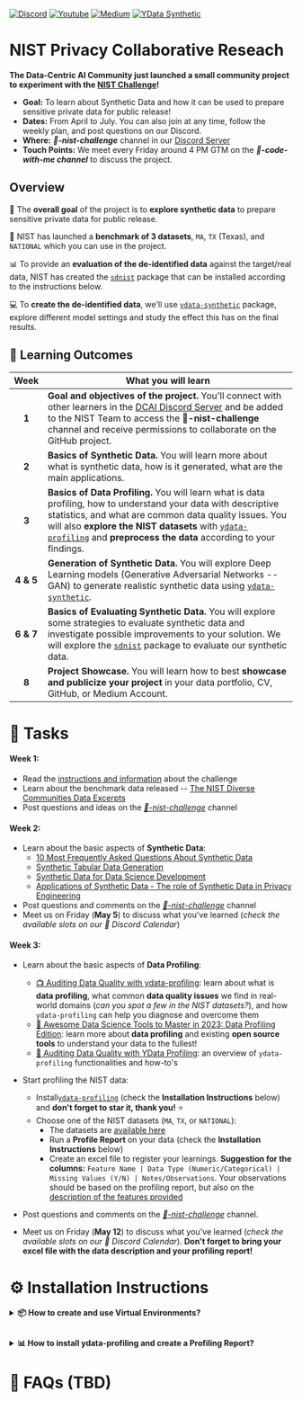 [![Discord](https://img.shields.io/badge/Discord-7289DA?style=for-the-badge&logo=discord&logoColor=white)](https://discord.gg/mw7xjJ7b7s)
[![Youtube](https://img.shields.io/badge/YouTube-FF0000?style=for-the-badge&logo=youtube&logoColor=white)](https://www.youtube.com/channel/UC4AFOG1a8b9r46G9w0CacUA)
[![Medium](https://img.shields.io/badge/Medium-12100E?style=for-the-badge&logo=medium&logoColor=white)](https://medium.com/data-centric-ai-community)
[![YData Synthetic](https://img.shields.io/badge/ydata%20synthetic-12100E?style=for-the-badge&logo=github&logoColor=white)](https://github.com/ydataai/ydata-synthetic)


# NIST Privacy Collaborative Reseach 

**The Data-Centric AI Community just launched a small community project to experiment with the [NIST Challenge](https://pages.nist.gov/privacy_collaborative_research_cycle/pages/participate.html)!**


- **Goal:** To learn about Synthetic Data and how it can be used to prepare sensitive private data for public release!
- **Dates:** From April to July. You can also join at any time, follow the weekly plan, and post questions on our Discord.
- **Where:** ***🤖-nist-challenge*** channel in our [Discord Server](https://discord.gg/46wAzZxpFy)
- **Touch Points:** We meet every Friday around 4 PM GTM on the ***🧠-code-with-me channel*** to discuss the project.

## Overview
🎯 The **overall goal** of the project is to **explore synthetic data** to prepare sensitive private data for public release. 

📀 NIST has launched a **benchmark of 3 datasets**, `MA`, `TX` (Texas), and `NATIONAL` which you can use in the project.

📊 To provide an **evaluation of the de-identified data** against the target/real data, NIST has created the [`sdnist`](https://github.com/usnistgov/SDNist) package that can be installed according to the instructions below.

💻 To **create the de-identified data**, we'll use [`ydata-synthetic`](https://github.com/ydataai/ydata-synthetic) package, explore different model settings and study the effect this has on the final results.

## 🧭 Learning Outcomes
| Week        | What you will learn           | 
| :-------------: |-------------| 
| **1**      |**Goal and objectives of the project.** You'll connect with other learners in the [DCAI Discord Server](https://discord.gg/46wAzZxpFy) and be added to the NIST Team to access the **🤖-nist-challenge** channel and receive permissions to collaborate on the GitHub project.|
| **2**  | **Basics of Synthetic Data.** You will learn more about what is synthetic data, how is it generated, what are the main applications.|
| **3** | **Basics of Data Profiling.** You will learn what is data profiling, how to understand your data with descriptive statistics, and what are common data quality issues. You will also **explore the NIST datasets** with [`ydata-profiling`](https://github.com/ydataai/ydata-profiling) and **preprocess the data** according to your findings.  |
| **4 & 5** | **Generation of Synthetic Data.** You will explore Deep Learning models (Generative Adversarial Networks -- GAN) to generate realistic synthetic data using [`ydata-synthetic`](https://github.com/ydataai/ydata-synthetic).|
| **6 & 7** | **Basics of Evaluating Synthetic Data.** You will explore some strategies to evaluate synthetic data and investigate possible improvements to your solution. We will explore the [`sdnist`](https://github.com/usnistgov/SDNist) package to evaluate our synthetic data.|
| **8** | **Project Showcase.** You will learn how to best **showcase and publicize your project** in your data portfolio, CV, GitHub, or Medium Account.| 


# 🔨 Tasks

#### Week 1:
- Read the [instructions and information](https://pages.nist.gov/privacy_collaborative_research_cycle/pages/participate.html) about the challenge
- Learn about the benchmark data released -- [The NIST Diverse Communities Data Excerpts](https://github.com/usnistgov/SDNist/tree/main/nist%20diverse%20communities%20data%20excerpts)
- Post questions and ideas on the *[🤖-nist-challenge](https://discord.gg/46wAzZxpFy)* channel


#### Week 2:
- Learn about the basic aspects of **Synthetic Data**:
	- [10 Most Frequently Asked Questions About Synthetic Data](https://ydata.ai/resources/10-most-frequently-asked-questions-about-synthetic-data)
	- [Synthetic Tabular Data Generation](https://towardsdatascience.com/synthetic-tabular-data-generation-34eb94a992ed)
	- [Synthetic Data for Data Science Development](https://ydata.ai/resources/synthetic-data-the-future-standard-for-data-science-development)
	- [Applications of Synthetic Data - The role of Synthetic Data in Privacy Engineering](https://ydata.ai/resources/the-role-of-synthetic-data-in-privacy-engineering)
- Post questions and comments on the *[🤖-nist-challenge](https://discord.gg/46wAzZxpFy)* channel
- Meet us on Friday (**May 5**) to discuss what you've learned (*check the available slots on our 📅 Discord Calendar*)



#### Week 3:
- Learn about the basic aspects of **Data Profiling**:
	- [📺 Auditing Data Quality with ydata-profiling](https://www.youtube.com/watch?v=5EH_OkCd6TQ&t=1s): learn about what is **data profiling**, what common **data quality issues** we find in real-world domains (*can you spot a few in the NIST datasets?*), and how `ydata-profiling` can help you diagnose and overcome them
	- [📖 Awesome Data Science Tools to Master in 2023: Data Profiling Edition](https://towardsdatascience.com/awesome-data-science-tools-to-master-in-2023-data-profiling-edition-29d29310f779): learn more about **data profiling** and existing **open source tools** to understand your data to the fullest!
	- [📖 Auditing Data Quality with YData Profiling](https://medium.com/ydata-ai/auditing-data-quality-with-pandas-profiling-b1bf1919f856): an overview of `ydata-profiling` functionalities and how-to's


- Start profiling the NIST data:
	- Install[`ydata-profiling`](https://github.com/ydataai/ydata-profiling) (check the **Installation Instructions** below) and **don't forget to star it, thank you!** ⭐️
	- Choose one of the NIST datasets (`MA`, `TX`, or `NATIONAL`):
		- The datasets are [available here](https://github.com/usnistgov/SDNist/tree/main/nist%20diverse%20communities%20data%20excerpts)
		- Run a **Profile Report** on your data (check the **Installation Instructions** below)
		- Create an excel file to register your learnings. **Suggestion for the columns:** `Feature Name | Data Type (Numeric/Categorical) | Missing Values (Y/N) | Notes/Observations`. Your observations should be based on the profiling report, but also on the [description of the features provided](https://github.com/usnistgov/SDNist/tree/main/nist%20diverse%20communities%20data%20excerpts)

- Post questions and comments on the *[🤖-nist-challenge](https://discord.gg/46wAzZxpFy)* channel.
- Meet us on Friday (**May 12**) to discuss what you've learned (*check the available slots on our 📅 Discord Calendar*). **Don't forget to bring your excel file with the data description and your profiling report!**



# ⚙️ Installation Instructions
<details>
  <summary><b> 📦 How to create and use Virtual Environments?</b></summary>

A lot of troubleshooting arises due to **misalignments between environments and package requirements**. If you're new to data science development, maybe you just install packages unto your global Python environment. This may turn into a lot of headaches when project requirements are conflicting.

[Virtual Environments](https://serpapi.com/blog/python-virtual-environments-using-virtualenv-and-poetry/) are ideal to overcome this issue: they **isolate your installations from the "global" environment**, so that you don't have to worry about conflicts. If you've never used virtual environments for your data science projects, you can start by installing [anaconda](https://www.anaconda.com). If you need a little convincing that this is a nice tool to have on your belt, then [check this post](https://codesolid.com/conda-vs-pip/?utm_content=cmp-true) comparing `conda` with `pip`, `venv`, and  `pyenv`.

Once anaconda is installed, **creating a new environment** is as easy as running this on your shell:

```bash
conda create --name synth-env python=3.10
```

This creates a new environment called **synth-env** with Python version 3.10.X. You can then switch to this environment by **activating it**:

```bash
conda activate synth-env
```

In this new environment, you can still **call `pip` to install python packages**, such as `ydata-synthetic`:

```bash
pip install ydata-synthetic
```

Now you can open up your **Python editor or Jupyter Notebook** and use the `synth-env` as your development environment, without having to worry with conflicting versions or packages between projects! Once you're done, you can **deactivate the environment** using:

```bash
conda deactivate synth-env
```

#### Suggested Materials
  - [📖 Environments, Conda, Pip, aaaaah!](https://towardsdatascience.com/environments-conda-pip-aaaaah-d2503877884c): How to manage Python Environments without a headache
  - [📺 How to "pip install ydata-synthetic" without errors!](https://www.youtube.com/watch?v=jj9X1_cKRwI): How to install anaconda, create a virtual environment using `conda`, install packages with `pip`, and use the virtual environments in PyCharm or Jupyter Notebooks
 
</details>

##
<details>
  <summary><b> 📊 How to install ydata-profiling and create a Profiling Report?</b></summary>

You may start by **creating your virtual environment and installing the package**:

```bash
conda create -n synth-env python=3.10
conda activate synth-env
pip install ydata-profiling==4.1.2
```

Then, in your Jupyter Notebook or other editor (e.g., PyCharm), **load your Pandas DataFrame** as you normally would and the **generation of the profiling report** is straightforward:

```python
import pandas as pd
from pandas_profiling import ProfileReport

# Read the data from a csv file (NIST "MA" data in the example)
df = pd.read_csv("ma2019.csv")

# Generate the data profiling report 
original_report = ProfileReport(df, title='Original Data')
original_report.to_file("original_report.html")
```

You can then navigate the report to **investigate the data quality issues** generated, and study the basic **descriptive statistics** of your data! 

#### Additional Materials
  - [📚 Examples with real-world datasets](https://ydata-profiling.ydata.ai/docs/master/pages/getting_started/examples.html): A list of examples and data profiling reports and usage of ydata-profiling
  - [🙇🏽‍♂️ Read the Docs: Documentation](https://ydata-profiling.ydata.ai/docs/master/pages/getting_started/overview.html): from installation and quickstart to integrations and advanced usage

</details>





# 🧠 FAQs (TBD)


